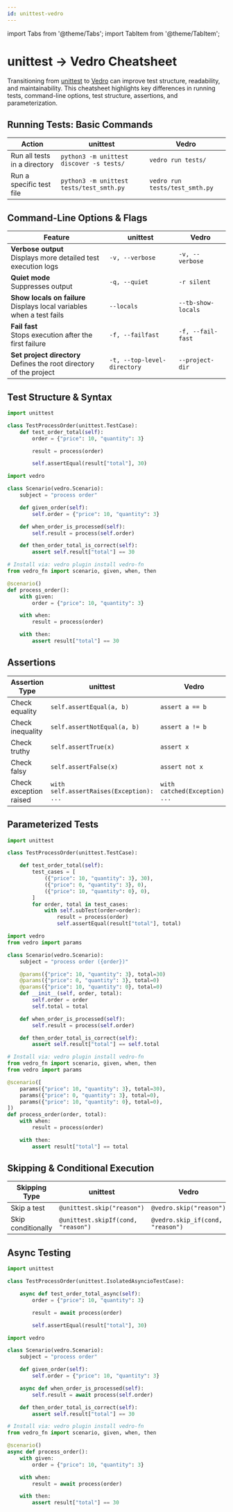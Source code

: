 ```yaml
---
id: unittest-vedro
---
```


import Tabs from '@theme/Tabs';
import TabItem from '@theme/TabItem';

# unittest → Vedro Cheatsheet

Transitioning from [unittest](https://docs.python.org/3/library/unittest.html) to [Vedro](https://vedro.io) can improve test structure, readability, and maintainability. This cheatsheet highlights key differences in running tests, command-line options, test structure, assertions, and parameterization.

## Running Tests: Basic Commands

| Action | unittest | Vedro |
|--------|---------|-------|
| Run all tests in a directory | `python3 -m unittest discover -s tests/` | `vedro run tests/` |
| Run a specific test file | `python3 -m unittest tests/test_smth.py` | `vedro run tests/test_smth.py` |

## Command-Line Options & Flags

| Feature | unittest | Vedro |
|---------|---------|-------|
| **Verbose output** <br/> Displays more detailed test execution logs | `-v, --verbose` | `-v, --verbose` |
| **Quiet mode** <br/> Suppresses output | `-q, --quiet` | `-r silent` |
| **Show locals on failure** <br/> Displays local variables when a test fails | `--locals` | `--tb-show-locals` |
| **Fail fast** <br/> Stops execution after the first failure | `-f, --failfast` | `-f, --fail-fast` |
| **Set project directory** <br/> Defines the root directory of the project | `-t, --top-level-directory` | `--project-dir` |

## Test Structure & Syntax

<Tabs>
  <TabItem value="unittest" label="unittest" default>

```python
import unittest

class TestProcessOrder(unittest.TestCase):
    def test_order_total(self):
        order = {"price": 10, "quantity": 3}

        result = process(order)

        self.assertEqual(result["total"], 30)
```

  </TabItem>
  <TabItem value="vedro-scenario-based" label="Vedro (scenario-based)">

```python
import vedro

class Scenario(vedro.Scenario):
    subject = "process order"

    def given_order(self):
        self.order = {"price": 10, "quantity": 3}

    def when_order_is_processed(self):
        self.result = process(self.order)

    def then_order_total_is_correct(self):
        assert self.result["total"] == 30
```


  </TabItem>
  <TabItem value="vedro-function-based" label="Vedro (function-based)">

```python
# Install via: vedro plugin install vedro-fn
from vedro_fn import scenario, given, when, then

@scenario()
def process_order():
    with given:
        order = {"price": 10, "quantity": 3}

    with when:
        result = process(order)

    with then:
        assert result["total"] == 30
```

  </TabItem>
</Tabs>

## Assertions

| Assertion Type | unittest | Vedro |
|---------------|----------|-------|
| Check equality | `self.assertEqual(a, b)` | `assert a == b` |
| Check inequality | `self.assertNotEqual(a, b)` | `assert a != b` |
| Check truthy | `self.assertTrue(x)` | `assert x` |
| Check falsy | `self.assertFalse(x)` | `assert not x` |
| Check exception raised | `with self.assertRaises(Exception): ...` | `with catched(Exception): ...` |

## Parameterized Tests

<Tabs>
  <TabItem value="unittest" label="unittest" default>

```python
import unittest

class TestProcessOrder(unittest.TestCase):

    def test_order_total(self):
        test_cases = [
            ({"price": 10, "quantity": 3}, 30),
            ({"price": 0, "quantity": 3}, 0),
            ({"price": 10, "quantity": 0}, 0),
        ]
        for order, total in test_cases:
            with self.subTest(order=order):
                result = process(order)
                self.assertEqual(result["total"], total)
```

  </TabItem>
  <TabItem value="vedro-scenario-based" label="Vedro (scenario-based)">

```python
import vedro
from vedro import params

class Scenario(vedro.Scenario):
    subject = "process order ({order})"

    @params({"price": 10, "quantity": 3}, total=30)
    @params({"price": 0, "quantity": 3}, total=0)
    @params({"price": 10, "quantity": 0}, total=0)
    def __init__(self, order, total):
        self.order = order
        self.total = total

    def when_order_is_processed(self):
        self.result = process(self.order)

    def then_order_total_is_correct(self):
        assert self.result["total"] == self.total
```


  </TabItem>
  <TabItem value="vedro-function-based" label="Vedro (function-based)">

```python
# Install via: vedro plugin install vedro-fn
from vedro_fn import scenario, given, when, then
from vedro import params

@scenario([
    params({"price": 10, "quantity": 3}, total=30),
    params({"price": 0, "quantity": 3}, total=0),
    params({"price": 10, "quantity": 0}, total=0),
])
def process_order(order, total):
    with when:
        result = process(order)

    with then:
        assert result["total"] == total
```

  </TabItem>
</Tabs>

## Skipping & Conditional Execution

| Skipping Type | unittest | Vedro |
|--------------|----------|-------|
| Skip a test | `@unittest.skip("reason")` | `@vedro.skip("reason")` |
| Skip conditionally | `@unittest.skipIf(cond, "reason")` | `@vedro.skip_if(cond, "reason")` |

## Async Testing

<Tabs>
  <TabItem value="unittest" label="unittest" default>

```python
import unittest

class TestProcessOrder(unittest.IsolatedAsyncioTestCase):

    async def test_order_total_async(self):
        order = {"price": 10, "quantity": 3}

        result = await process(order)

        self.assertEqual(result["total"], 30)
```

  </TabItem>
  <TabItem value="vedro-scenario-based" label="Vedro (scenario-based)">

```python
import vedro

class Scenario(vedro.Scenario):
    subject = "process order"

    def given_order(self):
        self.order = {"price": 10, "quantity": 3}

    async def when_order_is_processed(self):
        self.result = await process(self.order)

    def then_order_total_is_correct(self):
        assert self.result["total"] == 30
```

  </TabItem>
  <TabItem value="vedro-function-based" label="Vedro (function-based)">

```python
# Install via: vedro plugin install vedro-fn
from vedro_fn import scenario, given, when, then

@scenario()
async def process_order():
    with given:
        order = {"price": 10, "quantity": 3}

    with when:
        result = await process(order)

    with then:
        assert result["total"] == 30
```

  </TabItem>
</Tabs>
